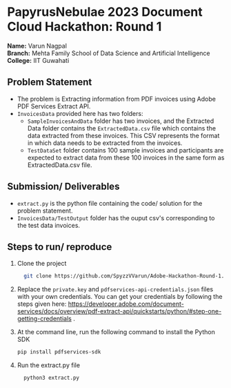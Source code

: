 # PapyrusNebulae 2023 Document Cloud Hackathon: Round 1

<b>Name:</b> Varun Nagpal <br>
<b>Branch:</b> Mehta Family School of Data Science and Artificial Intelligence <br>
<b>College:</b> IIT Guwahati <br>

## Problem Statement
- The problem is Extracting information from PDF invoices using Adobe PDF Services Extract API.
- ```InvoicesData``` provided here has two folders:
     - ```SampleInvoicesAndData``` folder has two invoices, and the Extracted Data folder contains the ```ExtractedData.csv``` file which contains the data extracted from these invoices. This CSV represents the format in which data needs to be extracted from the invoices. 
     - ```TestDataSet``` folder contains 100 sample invoices and participants are expected to extract data from these 100 invoices in the same form as ExtractedData.csv file.

## Submission/ Deliverables
- ```extract.py``` is the python file containing the code/ solution for the problem statement.
- ```InvoicesData/TestOutput``` folder has the ouput csv's corresponding to the test data invoices.


## Steps to run/ reproduce

1. Clone the project

     ```bash
       git clone https://github.com/SpyzzVVarun/Adobe-Hackathon-Round-1.git
     ```

2. Replace the ```private.key``` and ```pdfservices-api-credentials.json``` files with your own credentials. You can get your credentials by following the steps given here: https://developer.adobe.com/document-services/docs/overview/pdf-extract-api/quickstarts/python/#step-one-getting-credentials .

3.  At the command line, run the following command to install the Python SDK
 
     ```bash
     pip install pdfservices-sdk
     ```

4. Run the extract.py file

     ```bash
       python3 extract.py
     ```
